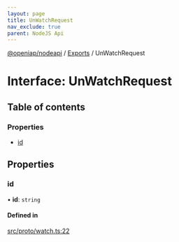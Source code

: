 ```yaml
---
layout: page
title: UnWatchRequest
nav_exclude: true
parent: NodeJS Api
---
```

[@openiap/nodeapi](../README.html) / [Exports](../modules.html) / UnWatchRequest

# Interface: UnWatchRequest

## Table of contents

### Properties

- [id](UnWatchRequest.html#id)

## Properties

### id

• **id**: `string`

#### Defined in

[src/proto/watch.ts:22](https://github.com/openiap/nodeapi/blob/a6b5438/src/proto/watch.ts#L22)
